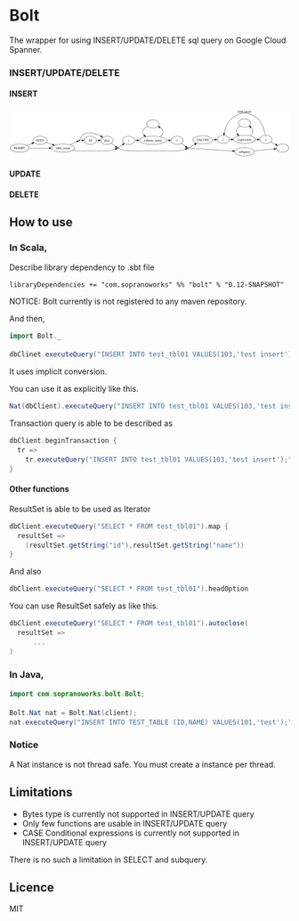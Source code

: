# Bolt

The wrapper for using INSERT/UPDATE/DELETE sql query on Google Cloud Spanner.

### INSERT/UPDATE/DELETE

#### INSERT
![INSERT](images/insert.png)

#### UPDATE

#### DELETE

## How to use

### In Scala,

Describe library dependency to .sbt file

```
libraryDependencies += "com.sopranoworks" %% "bolt" % "0.12-SNAPSHOT"
```
NOTICE: Bolt currently is not registered to any maven repository.

And then,

```scala
import Bolt._

dbClinet.executeQuery("INSERT INTO test_tbl01 VALUES(103,'test insert');")
```

It uses implicit conversion.

You can use it as explicitly like this.

```scala
Nat(dbClient).executeQuery("INSERT INTO test_tbl01 VALUES(103,'test insert');")

```

Transaction query is able to be described as

```scala
dbClient.beginTransaction {
  tr =>
    tr.executeQuery("INSERT INTO test_tbl01 VALUES(103,'test insert');")
}
```


#### Other functions

ResultSet is able to be used as Iterator

```scala
dbClient.executeQuery("SELECT * FROM test_tbl01").map {
  resultSet =>
    (resultSet.getString("id"),resultSet.getString("name"))
}
```

And also

```scala
dbClient.executeQuery("SELECT * FROM test_tbl01").headOption
```

You can use ResultSet safely as like this.

```scala
dbClient.executeQuery("SELECT * FROM test_tbl01").autoclose(
  resultSet =>
      ...
)
```


### In Java,

```java
import com.sopranoworks.bolt.Bolt;

Bolt.Nat nat = Bolt.Nat(client);
nat.executeQuery("INSERT INTO TEST_TABLE (ID,NAME) VALUES(101,'test');");
```

### Notice

A Nat instance is not thread safe.
You must create a instance per thread.


## Limitations

* Bytes type is currently not supported in INSERT/UPDATE query 
* Only few functions are usable in INSERT/UPDATE query
* CASE Conditional expressions is currently not supported in INSERT/UPDATE query

There is no such a limitation in SELECT and subquery.

## Licence

MIT